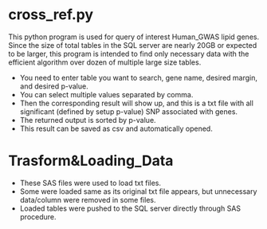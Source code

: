 # cross_ref.py
This python program is used for query of interest Human_GWAS lipid genes. Since the size of total tables in the SQL server are nearly 20GB or expected to be larger, this program is intended to find only necessary data with the efficient algorithm over dozen of multiple large size tables.
* You need to enter table you want to search, gene name, desired margin, and desired p-value.
* You can select multiple values separated by comma.
* Then the corresponding result will show up, and this is a txt file with all significant (defined by setup p-value) SNP associated with genes.
* The returned output is sorted by p-value.
* This result can be saved as csv and automatically opened.


# Trasform&Loading_Data
* These SAS files were used to load txt files.
* Some were loaded same as its original txt file appears, but unnecessary data/column were removed in some files.
* Loaded tables were pushed to the SQL server directly through SAS procedure.
